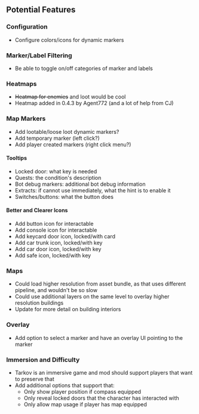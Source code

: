 ## Potential Features

### Configuration

- Configure colors/icons for dynamic markers

### Marker/Label Filtering

- Be able to toggle on/off categories of marker and labels

### Heatmaps

- ~~Heatmap for enemies~~ and loot would be cool
- Heatmap added in 0.4.3 by Agent772 (and a lot of help from CJ)

### Map Markers

- Add lootable/loose loot dynamic markers?
- Add temporary marker (left click?)
- Add player created markers (right click menu?)

#### Tooltips

- Locked door: what key is needed
- Quests: the condition's description
- Bot debug markers: additional bot debug information
- Extracts: if cannot use immediately, what the hint is to enable it
- Switches/buttons: what the button does

#### Better and Clearer Icons

- Add button icon for interactable
- Add console icon for interactable
- Add keycard door icon, locked/with card
- Add car trunk icon, locked/with key
- Add car door icon, locked/with key
- Add safe icon, locked/with key

### Maps

- Could load higher resolution from asset bundle, as that uses different pipeline, and wouldn't be so slow
- Could use additional layers on the same level to overlay higher resolution buildings
- Update for more detail on building interiors

### Overlay

- Add option to select a marker and have an overlay UI pointing to the marker

### Immersion and Difficulty

- Tarkov is an immersive game and mod should support players that want to preserve that
- Add additional options that support that:
  - Only show player position if compass equipped
  - Only reveal locked doors that the character has interacted with
  - Only allow map usage if player has map equipped
